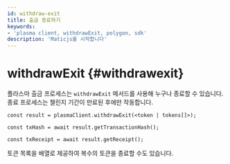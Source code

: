 ```yaml
---
id: withdraw-exit
title: 출금 종료하기
keywords:
- 'plasma client, withdrawExit, polygon, sdk'
description: 'Maticjs를 시작합니다'
---
```


# withdrawExit {#withdrawexit}

플라스마 출금 프로세스는 `withdrawExit` 메서드를 사용해 누구나 종료할 수 있습니다. 종료 프로세스는 챌린지 기간이 만료된 후에만 작동합니다.

```
const result = plasmaClient.withdrawExit(<token | tokens[]>);

const txHash = await result.getTransactionHash();

const txReceipt = await result.getReceipt();

```

토큰 목록을 배열로 제공하여 복수의 토큰을 종료할 수도 있습니다.
